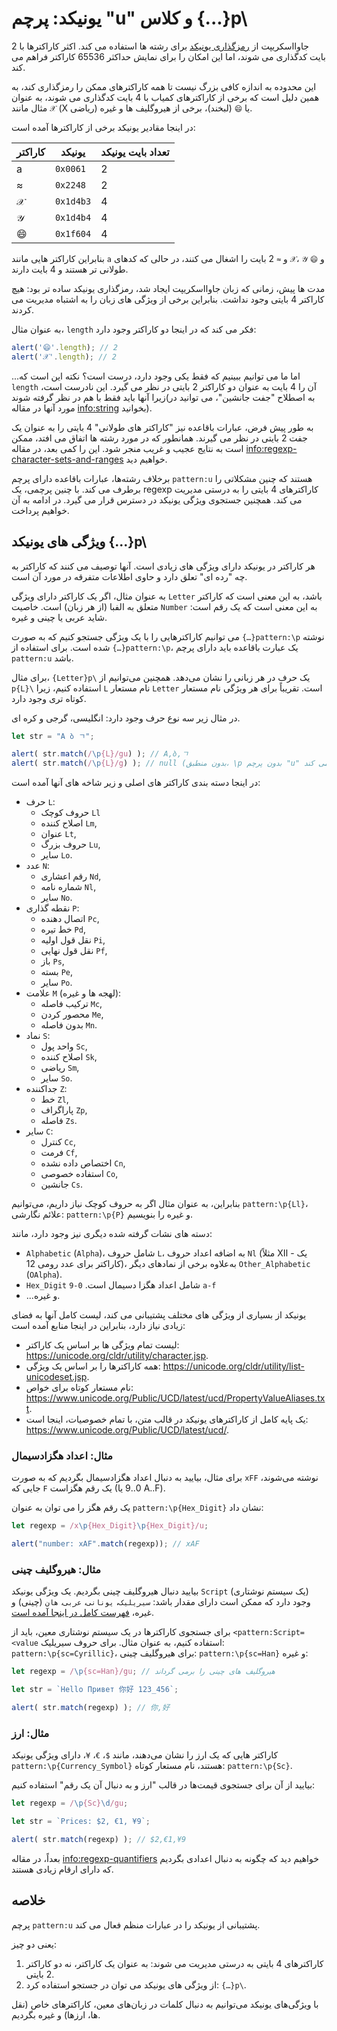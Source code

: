# یونیکد: پرچم "u" و کلاس {...}p\

جاوااسکریپت از [رمزگذاری یونیکد](https://en.wikipedia.org/wiki/Unicode) برای رشته ها استفاده می کند. اکثر کاراکترها با 2 بایت کدگذاری می شوند، اما این امکان را برای نمایش حداکثر 65536 کاراکتر فراهم می کند.

این محدوده به اندازه کافی بزرگ نیست تا همه کاراکترهای ممکن را رمزگذاری کند، به همین دلیل است که برخی از کاراکترهای کمیاب با 4 بایت کدگذاری می شوند، به عنوان مثال مانند `𝒳` (X ریاضی) یا `😄` (لبخند)، برخی از هیروگلیف ها و غیره.

در اینجا مقادیر یونیکد برخی از کاراکترها آمده است:

| کاراکتر  | یونیکد | تعداد بایت یونیکد  |
|------------|---------|--------|
| a | `0x0061` |  2 |
| ≈ | `0x2248` |  2 |
|𝒳| `0x1d4b3` | 4 |
|𝒴| `0x1d4b4` | 4 |
|😄| `0x1f604` | 4 |

بنابراین کاراکتر هایی مانند `a` و `≈` 2 بایت را اشغال می کنند، در حالی که کدهای `𝒳`، `𝒴` و `😄` طولانی تر هستند و 4 بایت دارند.

مدت ها پیش، زمانی که زبان جاوااسکریپت ایجاد شد، رمزگذاری یونیکد ساده تر بود: هیچ کاراکتر 4 بایتی وجود نداشت. بنابراین برخی از ویژگی های زبان را به اشتباه مدیریت می کردند.

به عنوان مثال، `length` فکر می کند که در اینجا دو کاراکتر وجود دارد:

```js run
alert('😄'.length); // 2
alert('𝒳'.length); // 2
```

...اما ما می توانیم ببینیم که فقط یکی وجود دارد، درست است؟ نکته این است که `length` آن را 4 بایت به عنوان دو کاراکتر 2 بایتی در نظر می گیرد. این نادرست است، زیرا آنها باید فقط با هم در نظر گرفته شوند(به اصطلاح "جفت جانشین"، می توانید در مورد آنها در مقاله <info:string> بخوانید).

به‌ طور پیش‌ فرض، عبارات باقاعده نیز "کاراکتر های طولانی" 4 بایتی را به عنوان یک جفت 2 بایتی در نظر می‌ گیرند. همانطور که در مورد رشته ها اتفاق می افتد، ممکن است به نتایج عجیب و غریب منجر شود. این را کمی بعد، در مقاله <info:regexp-character-sets-and-ranges> خواهیم دید.

برخلاف رشته‌ها، عبارات باقاعده دارای پرچم `pattern:u` هستند که چنین مشکلاتی را برطرف می‌ کند. با چنین پرچمی، یک regexp کاراکترهای 4 بایتی را به درستی مدیریت می کند. همچنین جستجوی ویژگی یونیکد در دسترس قرار می گیرد. در ادامه به آن خواهیم پرداخت.

## ویژگی های یونیکد {...}p\

هر کاراکتر در یونیکد دارای ویژگی های زیادی است. آنها توصیف می کنند که کاراکتر به چه "رده ای" تعلق دارد و حاوی اطلاعات متفرقه در مورد آن است.

به عنوان مثال، اگر یک کاراکتر دارای ویژگی `Letter` باشد، به این معنی است که کاراکتر متعلق به الفبا (از هر زبان) است. خاصیت `Number` به این معنی است که یک رقم است: شاید عربی یا چینی و غیره.

می‌ توانیم کاراکترهایی را با یک ویژگی جستجو کنیم که به صورت `{…}pattern:\p` نوشته شده است. برای استفاده از `{…}pattern:\p`، یک عبارت باقاعده باید دارای پرچم `pattern:u` باشد.

برای مثال، `{Letter}p\` یک حرف در هر زبانی را نشان می‌دهد. همچنین می‌توانیم از `p{L}\` استفاده کنیم، زیرا `L` نام مستعار `Letter` است. تقریباً برای هر ویژگی نام مستعار کوتاه تری وجود دارد.

در مثال زیر سه نوع حرف وجود دارد: انگلیسی، گرجی و کره ای.

```js run
let str = "A ბ ㄱ";

alert( str.match(/\p{L}/gu) ); // A,ბ,ㄱ
alert( str.match(/\p{L}/g) ); // null (بدون منطبق، \p بدون پرچم "u" کار نمی کند)
```

در اینجا دسته بندی کاراکتر های اصلی و زیر شاخه های آنها آمده است:

- حرف `L`:
  - حروف کوچک `Ll`
  - اصلاح کننده `Lm`,
  - عنوان `Lt`,
  - حروف بزرگ `Lu`,
  - سایر `Lo`.
- عدد `N`:
  - رقم اعشاری `Nd`,
  - شماره نامه `Nl`,
  - سایر `No`.
- نقطه گذاری `P`:
  - اتصال دهنده `Pc`,
  - خط تیره `Pd`,
  - نقل قول اولیه `Pi`,
  - نقل قول نهایی `Pf`,
  - باز `Ps`,
  - بسته `Pe`,
  - سایر `Po`.
- علامت `M` (لهجه ها و غیره):
  - ترکیب فاصله `Mc`,
  - محصور کردن `Me`,
  - بدون فاصله `Mn`.
- نماد `S`:
  - واحد پول `Sc`,
  - اصلاح کننده `Sk`,
  - ریاضی `Sm`,
  - سایر `So`.
- جداکننده `Z`:
  - خط `Zl`,
  - پاراگراف `Zp`,
  - فاصله `Zs`.
- سایر `C`:
  - کنترل `Cc`,
  - فرمت `Cf`,
  - اختصاص داده نشده `Cn`,
  - استفاده خصوصی `Co`,
  - جانشین `Cs`.


بنابراین، به عنوان مثال اگر به حروف کوچک نیاز داریم، می‌توانیم `pattern:\p{Ll}`، علائم نگارشی: `pattern:\p{P}` و غیره را بنویسیم.

دسته های نشات گرفته شده دیگری نیز وجود دارد، مانند:
- `Alphabetic` (`Alpha`)، شامل حروف `L`، به اضافه اعداد حروف `Nl` (مثلاً Ⅻ - یک کاراکتر برای عدد رومی 12)، به‌علاوه برخی از نمادهای دیگر `Other_Alphabetic` (`OAlpha`).
- `Hex_Digit` شامل اعداد هگزا دسیمال است. `0-9` `a-f`
- ...و غیره.

یونیکد از بسیاری از ویژگی های مختلف پشتیبانی می کند، لیست کامل آنها به فضای زیادی نیاز دارد، بنابراین در اینجا منابع آمده است:

- لیست تمام ویژگی ها بر اساس یک کاراکتر: <https://unicode.org/cldr/utility/character.jsp>.
- همه کاراکترها را بر اساس یک ویژگی: <https://unicode.org/cldr/utility/list-unicodeset.jsp>.
- نام مستعار کوتاه برای خواص: <https://www.unicode.org/Public/UCD/latest/ucd/PropertyValueAliases.txt>.
- یک پایه کامل از کاراکترهای یونیکد در قالب متن، با تمام خصوصیات، اینجا است: <https://www.unicode.org/Public/UCD/latest/ucd/>.

### مثال: اعداد هگزادسیمال

برای مثال، بیایید به دنبال اعداد هگزادسیمال بگردیم که به صورت `xFF` نوشته می‌شوند، جایی که `F` یک رقم هگزاست (0..9 یا A..F).

یک رقم هگز را می توان به عنوان `pattern:\p{Hex_Digit}` نشان داد:

```js run
let regexp = /x\p{Hex_Digit}\p{Hex_Digit}/u;

alert("number: xAF".match(regexp)); // xAF
```

### مثال: هیروگلیف چینی

بیایید دنبال هیروگلیف چینی بگردیم.
یک ویژگی یونیکد `Script` (یک سیستم نوشتاری) وجود دارد که ممکن است دارای مقدار باشد: `سیریلیک`، `یونانی`، `عربی`، `هان` (چینی) و غیره، [فهرست کامل در اینجا آمده است](https://en.wikipedia.org/wiki/Script_(Unicode)).

برای جستجوی کاراکترها در یک سیستم نوشتاری معین، باید از `<pattern:Script=<value` استفاده کنیم، به عنوان مثال. برای حروف سیریلیک: `pattern:\p{sc=Cyrillic}`، برای هیروگلیف چینی: `pattern:\p{sc=Han}` و غیره:

```js run
let regexp = /\p{sc=Han}/gu; // هیروگلیف های چینی را برمی گرداند

let str = `Hello Привет 你好 123_456`;

alert( str.match(regexp) ); // 你,好
```

### مثال: ارز

کاراکتر ‌هایی که یک ارز را نشان می‌دهند، مانند `$`، `€`، `¥`، دارای ویژگی یونیکد `pattern:\p{Currency_Symbol}` هستند، نام مستعار کوتاه: `pattern:\p{Sc}`.

بیایید از آن برای جستجوی قیمت‌ها در قالب "ارز و به دنبال آن یک رقم" استفاده کنیم:

```js run
let regexp = /\p{Sc}\d/gu;

let str = `Prices: $2, €1, ¥9`;

alert( str.match(regexp) ); // $2,€1,¥9
```

بعداً، در مقاله <info:regexp-quantifiers> خواهیم دید که چگونه به دنبال اعدادی بگردیم که دارای ارقام زیادی هستند.

## خلاصه

پرچم `pattern:u` پشتیبانی از یونیکد را در عبارات منظم فعال می کند.

یعنی دو چیز:

1. کاراکترهای 4 بایتی به درستی مدیریت می شوند: به عنوان یک کاراکتر، نه دو کاراکتر 2 بایتی.
2. از ویژگی های یونیکد می توان در جستجو استفاده کرد: `{…}p\`.

با ویژگی‌های یونیکد می‌توانیم به دنبال کلمات در زبان‌های معین، کاراکترهای خاص (نقل‌ ها، ارزها) و غیره بگردیم.
